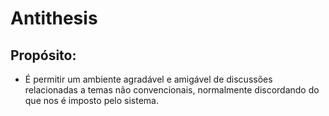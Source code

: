 # Antithesis

## Propósito: 

* É permitir um ambiente agradável e amigável de discussões relacionadas a temas não convencionais, normalmente discordando do que nos é imposto pelo sistema.
